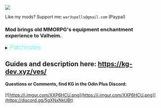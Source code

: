 ![](https://i.imgur.com/nRGWth9.png)

Like my mods? Support me: `war3spells@gmail.com` (Paypal)

### Mod brings old MMORPG's equipment enchantment experience to Valheim.

<details>
  <summary><b><span style="color:aqua;font-weight:200;font-size:20px">
    Patchnotes
</span></b></summary>

| Version | Changes                                                                                                                                                                 |
|---------|-------------------------------------------------------------------------------------------------------------------------------------------------------------------------|
| 1.3.5   | Fixed ItemStand items with enchantment bug                                                                                                                              |
| 1.3.4   | Fixed localization not working                                                                                                                                          |
| 1.3.3   | Added new enchantment modifiers to .yml (resistance_blunt, resistance_slash and so on)                                                                                  |
| 1.3.2   | VFX now correctly applies to items with multiple mesh parts (crossbows, modded items)                                                                                   |
| 1.3.1   | Fixed small issue with UI updates when putting item in chest                                                                                                            |
| 1.3.0   | Fixed wrong tooltip values bug<br/>Fixed incompatibility with Jewelcrafting + Extended inventory new visual slots                                                       |
| 1.2.0   | Replaced Override .yml files to be able to affect group of items, instead of individual one<br/>Please remove Override_ yml files before start so they can be recteated |
| 1.1.0   | Added 4 directories for Override + Requirements additional .yml files                                                                                                   |
| 1.0.0   | Mod released                                                                                                                                                            |
</details>

## Guides and description here: https://kg-dev.xyz/ves/

####  Questions or Comments, find KG in the Odin Plus Discord:
[![https://i.imgur.com/XXP6HCU.png](https://i.imgur.com/XXP6HCU.png)](https://discord.gg/5gXNxNkUBt)